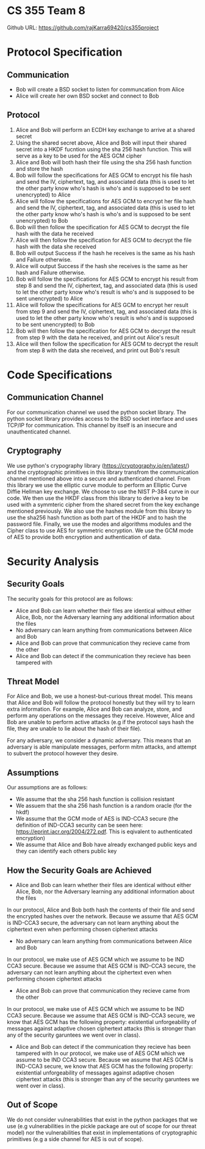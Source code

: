 # CS 355 Team 8

Github URL: https://github.com/rajKarra69420/cs355project

# Protocol Specification

## Communication

- Bob will create a BSD socket to listen for communcation from Alice
- Alice will create her own BSD socket and connect to Bob 

## Protocol
1. Alice and Bob will perform an ECDH key exchange to arrive at a shared secret
2. Using the shared secret above, Alice and Bob will input their shared secret into a HKDF fucntion using the sha 256 hash function. This will serve as a key to be used for the AES GCM cipher
3. Alice and Bob will both hash their file using the sha 256 hash function and store the hash
4. Bob will follow the specifications for AES GCM to encrypt his file hash and send the IV, ciphertext, tag, and associated data (this is used to let the other party know who's hash is who's and is supposed to be sent unencrypted) to Alice 
5. Alice will follow the specifications for AES GCM to encrypt her file hash and send the IV, ciphertext, tag, and associated data (this is used to let the other party know who's hash is who's and is supposed to be sent unencrypted) to Bob
6. Bob will then follow the specification for AES GCM to decrypt the file hash with the data he received 
7. Alice will then follow the specification for AES GCM to decrypt the file hash with the data she received
8. Bob will output Success if the hash he receives is the same as his hash and Failure otherwise. 
9. Alice will output Success if the hash she receives is the same as her hash and Failure otherwise. 
10. Bob will follow the specifications for AES GCM to encrypt his result from step 8 and send the IV, ciphertext, tag, and associated data (this is used to let the other party know who's result is who's and is supposed to be sent unencrypted) to Alice 
11. Alice will follow the specifications for AES GCM to encrypt her result from step 9 and send the IV, ciphertext, tag, and associated data (this is used to let the other party know who's result is who's and is supposed to be sent unencrypted) to Bob
12. Bob will then follow the specification for AES GCM to decrypt the result from step 9 with the data he received, and print out Alice's result
13. Alice will then follow the specification for AES GCM to decrypt the result from step 8 with the data she received, and print out Bob's result

# Code Specifications

## Communication Channel

For our communication channel we used the python socket library. The python socket library provides access to the BSD socket interface and uses TCP/IP for communication. This channel by itself is an insecure and unauthenticated channel.

## Cryptography

We use python's crypography library (https://cryptography.io/en/latest/) and the cryptographic primitives in this library transfrom the communication channel mentioned above into a secure and authenticated channel. From this library we use the elliptic curve module to perform an Elliptic Curve Diffie Hellman key exchange. We choose to use the NIST P-384 curve in our code. We then use the HKDF class from this library to derive a key to be used with a symmteric cipher from the shared secret from the key exchange mentioned previously. We also use the hashes module from this library to use the sha256 hash function as both part of the HKDF and to hash the password file. Finally, we use the modes and algorithms modules and the Cipher class to use AES for symmetric encryption. We use the GCM mode of AES to provide both encryption and authentication of data.

# Security Analysis

## Security Goals
The security goals for this protocol are as follows:
- Alice and Bob can learn whether their files are identical without either Alice, Bob, nor the Adversary learning any additional information about the files
- No adversary can learn anything from communications between Alice and Bob
- Alice and Bob can prove that communication they recieve came from the other
- Alice and Bob can detect if the communication they recieve has been tampered with

## Threat Model 

For Alice and Bob, we use a honest-but-curious threat model. This means that Alice and Bob will follow the protocol honestly but they will try to learn extra information. For example, Alice and Bob can analyze, store, and perform any operations on the messages they receive. However, Alice and Bob are unable to perform active attacks (e.g if the protocol says hash the file, they are unable to lie about the hash of their file). 

For any adversary, we consider a dynamic adversary. This means that an adversary is able manipulate messages, perform mitm attacks, and attempt to subvert the protocol however they desire. 


## Assumptions 

Our assumptions are as follows:
- We assume that the sha 256 hash function is collision resistant 
- We assuem that the sha 256 hash function is a random oracle (for the hkdf)
- We assume that the GCM mode of AES is IND-CCA3 secure (the definition of IND-CCA3 security can be seen here: https://eprint.iacr.org/2004/272.pdf. This is eqivalent to authenticated encryption) 
- We assume that Alice and Bob have already exchanged public keys and they can identify each others public key 

## How the Security Goals are Achieved

- Alice and Bob can learn whether their files are identical without either Alice, Bob, nor the Adversary learning any additional information about the files

In our protocol, Alice and Bob both hash the contents of their file and send the encrypted hashes over the network. Because we assume that AES GCM is IND-CCA3 secure, the adversary can not learn anything about the ciphertext even when performing chosen ciphertext attacks

- No adversary can learn anything from communications between Alice and Bob

In our protocol, we make use of AES GCM which we assume to be IND CCA3 secure. Because we assume that AES GCM is IND-CCA3 secure, the adversary can not learn anything about the ciphertext even when performing chosen ciphertext attacks

- Alice and Bob can prove that communication they recieve came from the other

In our protocol, we make use of AES GCM which we assume to be IND CCA3 secure. Because we assume that AES GCM is IND-CCA3 secure, we know that AES GCM has the following property: existential unforgeability of messages against adaptive chosen ciphertext attacks (this is stronger than any of the security garuntees we went over in class).

- Alice and Bob can detect if the communication they recieve has been tampered with
In our protocol, we make use of AES GCM which we assume to be IND CCA3 secure. Because we assume that AES GCM is IND-CCA3 secure, we know that AES GCM has the following property: existential unforgeability of messages against adaptive chosen ciphertext attacks (this is stronger than any of the security garuntees we went over in class).

## Out of Scope

We do not consider vulnerabilities that exist in the python packages that we use (e.g vulnerabilities in the pickle package are out of scope for our threat model) nor the vulnerabilities that exist in implementations of cryptographic primitives (e.g a side channel for AES is out of scope).
